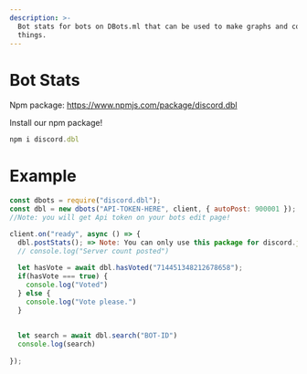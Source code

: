 ```yaml
---
description: >-
  Bot stats for bots on DBots.ml that can be used to make graphs and cool
  things.
---
```


# Bot Stats

Npm package: https://www.npmjs.com/package/discord.dbl

Install our npm package!

```js
npm i discord.dbl
```

# Example

```js
const dbots = require("discord.dbl");
const dbl = new dbots("API-TOKEN-HERE", client, { autoPost: 900001 });
//Note: you will get Api token on your bots edit page!

client.on("ready", async () => {
  dbl.postStats(); => Note: You can only use this package for discord.js use
  // console.log("Server count posted")
  
  let hasVote = await dbl.hasVoted("714451348212678658");
  if(hasVote === true) {
    console.log("Voted")
  } else {
    console.log("Vote please.")
  }
  
  
  let search = await dbl.search("BOT-ID")
  console.log(search)
  
});
```

